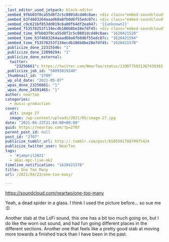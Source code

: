 ```yaml
---
_last_editor_used_jetpack: block-editor
_oembed_9fbb03f0ca55d8f2c5c0801dcd40c8ae: <div class="embed-soundcloud"><iframe title="One Too Many by NearTao" width="750" height="400" scrolling="no" frameborder="no" src="https://w.soundcloud.com/player/?visual=true&url=https%3A%2F%2Fapi.soundcloud.com%2Ftracks%2F1035509221&show_artwork=true&maxwidth=750&maxheight=1000&dnt=1"></iframe></div>
_oembed_63f4603264aaad68a8fb0d6f55edc07c: <div class="embed-soundcloud"><iframe title="One Too Many by NearTao" width="500" height="400" scrolling="no" frameborder="no" src="https://w.soundcloud.com/player/?visual=true&url=https%3A%2F%2Fapi.soundcloud.com%2Ftracks%2F1035509221&show_artwork=true&maxwidth=500&maxheight=750&dnt=1"></iframe></div>
_oembed_c9c621bf853dd019c6a00f64df2ea947: '{{unknown}}'
_oembed_f53578253f134ecdb186b8be28e7df45: <div class="embed-soundcloud"><iframe title="One Too Many by NearTao" width="820" height="400" scrolling="no" frameborder="no" src="https://w.soundcloud.com/player/?visual=true&url=https%3A%2F%2Fapi.soundcloud.com%2Ftracks%2F1035509221&show_artwork=true&maxwidth=820&maxheight=1000&dnt=1"></iframe></div>
_oembed_time_9fbb03f0ca55d8f2c5c0801dcd40c8ae: "1620421528"
_oembed_time_63f4603264aaad68a8fb0d6f55edc07c: "1620421594"
_oembed_time_f53578253f134ecdb186b8be28e7df45: "1620421578"
_publicize_done_22315546: "1"
_publicize_done_22890294: "1"
_publicize_done_external:
  twitter:
    "23256661": https://twitter.com/NearTao/status/1390775021367439363
_publicize_job_id: "58093019240"
_thumbnail_id: "2709"
_wp_old_date: "2021-05-07"
_wpas_done_23256661: "1"
_wpas_done_24391465: "1"
author: neartao
categories:
  - music-production
cover:
  alt: image 27
  image: /wp-content/uploads/2021/05/image-27.jpg
date: "2021-04-23T21:04:00+00:00"
guid: https://neartao.com/?p=2707
parent_post_id: null
post_id: "2707"
publicize_tumblr_url: http://.tumblr.com/post/650559178879975424
publicize_twitter_user: NearTao
tags:
  - '#jampril2021'
  - akai-mpc-live-mk2
timeline_notification: "1620421578"
title: One Too Many
url: /2021/04/23/one-too-many/

---
```

https://soundcloud.com/neartao/one-too-many

Yeah, a dead spider in a glass. I think I used the picture before... so sue me :D

Another stab at the LoFi sound, this one has a bit too much going on, but I do like the worn out sound, and had fun going different places in the different sections. Another one that feels like a pretty good stab at moving more towards a finished track than I have been in the past.
